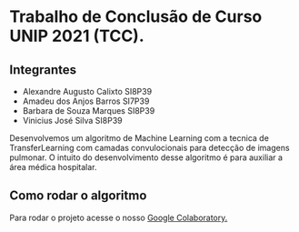 # Trabalho de Conclusão de Curso UNIP 2021 (TCC).

## Integrantes

- Alexandre Augusto Calixto SI8P39
- Amadeu dos Anjos Barros SI7P39
- Barbara de Souza Marques SI8P39
- Vinicius José Silva SI8P39

Desenvolvemos um algoritmo de Machine Learning com a tecnica de TransferLearning com camadas convulocionais para detecção de imagens pulmonar. O intuito do desenvolvimento desse algoritmo é para auxiliar a área médica hospitalar.


## Como rodar o algoritmo 

<p>Para rodar o projeto acesse o nosso <a href="https://colab.research.google.com/drive/1kdcaa8v5vsj2CBqluU6dh1xGvuU9nMmb?hl=pt_BR">Google Colaboratory.</a></p>
